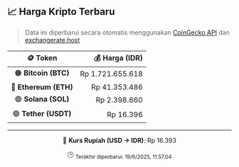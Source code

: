 

<!-- HARGA_KRIPTO -->
## 📈 Harga Kripto Terbaru

> Data ini diperbarui secara otomatis menggunakan [CoinGecko API](https://www.coingecko.com/) dan [exchangerate.host](https://exchangerate.host/)

<div align="center">

| 🪙 Token | 💰 Harga (IDR) |
|:------:|---------------:|
| 🟠 **Bitcoin (BTC)**   | Rp 1.721.655.618 |
| 🔵 **Ethereum (ETH)**  | Rp 41.353.486 |
| 🟣 **Solana (SOL)**    | Rp 2.398.660 |
| 🟢 **Tether (USDT)**   | Rp 16.396 |

---

💱 **Kurs Rupiah (USD → IDR)**: Rp 16.393

🕒 <sub>Terakhir diperbarui: 19/6/2025, 11.57.04</sub>

</div>
<!-- /HARGA_KRIPTO -->